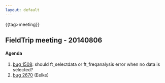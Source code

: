 ```yaml
---
layout: default
---
```


{{tag>meeting}}
## FieldTrip meeting - 20140806

#### Agenda

 1.  [bug 1508](http://bugzilla.fieldtriptoolbox.org/show_bug.cgi?id=1508): should ft_selectdata or ft_freqanalysis error when no data is selected?
 2.  [bug 2670](http://bugzilla.fieldtriptoolbox.org/show_bug.cgi?id=2670) (Eelke)

